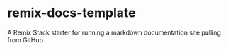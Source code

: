 # remix-docs-template
A Remix Stack starter for running a markdown documentation site pulling from GitHub
